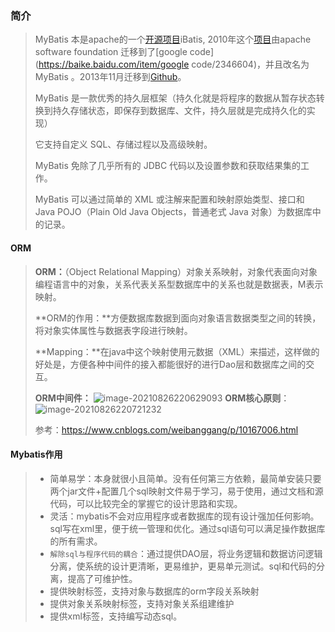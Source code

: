 ### 简介

> MyBatis 本是apache的一个[开源项目](https://baike.baidu.com/item/开源项目/3406069)iBatis, 2010年这个[项目](https://baike.baidu.com/item/项目/477803)由apache software foundation 迁移到了[google code](https://baike.baidu.com/item/google code/2346604)，并且改名为MyBatis 。2013年11月迁移到[Github](https://baike.baidu.com/item/Github/10145341)。
>
> MyBatis 是一款优秀的持久层框架（持久化就是将程序的数据从暂存状态转换到持久存储状态，即保存到数据库、文件，持久层就是完成持久化的实现）
>
> 它支持自定义 SQL、存储过程以及高级映射。
>
> MyBatis 免除了几乎所有的 JDBC 代码以及设置参数和获取结果集的工作。
>
> MyBatis 可以通过简单的 XML 或注解来配置和映射原始类型、接口和 Java POJO（Plain Old Java Objects，普通老式 Java 对象）为数据库中的记录。

#### ORM

> **ORM：**（Object Relational Mapping）对象关系映射，对象代表面向对象编程语言中的对象，关系代表关系型数据库中的关系也就是数据表，M表示映射。
>
> **ORM的作用：**方便数据库数据到面向对象语言数据类型之间的转换，将对象实体属性与数据表字段进行映射。
>
> **Mapping：**在java中这个映射使用元数据（XML）来描述，这样做的好处是，方便各种中间件的接入都能很好的进行Dao层和数据库之间的交互。
>
> **ORM中间件：**
> ![image-20210826220629093](../Spring/Spring%2520MVC/image/image-20210826220629093.png)
> **ORM核心原则**：
> ![image-20210826220721232](../Spring/Spring%2520MVC/image/image-20210826220721232.png)
>
> 参考：https://www.cnblogs.com/weibanggang/p/10167006.html

#### Mybatis作用

> - 简单易学：本身就很小且简单。没有任何第三方依赖，最简单安装只要两个jar文件+配置几个sql映射文件易于学习，易于使用，通过文档和源代码，可以比较完全的掌握它的设计思路和实现。
> - 灵活：mybatis不会对应用程序或者数据库的现有设计强加任何影响。 sql写在xml里，便于统一管理和优化。通过sql语句可以满足操作数据库的所有需求。
> - `解除sql与程序代码的耦合`：通过提供DAO层，将业务逻辑和数据访问逻辑分离，使系统的设计更清晰，更易维护，更易单元测试。sql和代码的分离，提高了可维护性。
> - 提供映射标签，支持对象与数据库的orm字段关系映射
> - 提供对象关系映射标签，支持对象关系组建维护
> - 提供xml标签，支持编写动态sql。